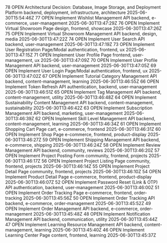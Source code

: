 78	OPEN	Architectural Decision: Database, Image Storage, and Deployment Platform	backend, deployment, infrastructure, architecture	2025-06-30T15:54:46Z
77	OPEN	Implement Wishlist Management API	backend, e-commerce, user-management	2025-06-30T13:47:29Z
76	OPEN	Implement Virtual Showroom Page	design, frontend, showcase	2025-06-30T13:47:26Z
75	OPEN	Implement Virtual Showroom Management API	backend, design, media	2025-06-30T13:47:22Z
74	OPEN	Implement User Search API	backend, user-management	2025-06-30T13:47:19Z
73	OPEN	Implement User Registration Page/Modal	authentication, frontend, ux	2025-06-30T13:47:15Z
71	OPEN	Implement User Profile Page	frontend, user-management, ux	2025-06-30T13:47:09Z
70	OPEN	Implement User Profile Management API	backend, user-management	2025-06-30T13:47:05Z
69	OPEN	Implement User Login Page/Modal	authentication, frontend, ux	2025-06-30T13:47:02Z
67	OPEN	Implement Tutorial Category Management API	backend, content-management, learning	2025-06-30T13:46:55Z
66	OPEN	Implement Token Refresh API	authentication, backend, user-management	2025-06-30T13:46:51Z
65	OPEN	Implement Tag Management API	backend, content-management, utility	2025-06-30T13:46:48Z
64	OPEN	Implement Sustainability Content Management API	backend, content-management, sustainability	2025-06-30T13:46:42Z
63	OPEN	Implement Subscription Management API	backend, marketing, user-management	2025-06-30T13:46:39Z
62	OPEN	Implement Skill Level Management API	backend, content-management, learning	2025-06-30T13:46:34Z
61	OPEN	Implement Shopping Cart Page	cart, e-commerce, frontend	2025-06-30T13:46:31Z
60	OPEN	Implement Shop Page	e-commerce, frontend, product-display	2025-06-30T13:46:27Z
59	OPEN	Implement Shipping Management API	backend, e-commerce, shipping	2025-06-30T13:46:24Z
58	OPEN	Implement Review Management API	backend, community, reviews	2025-06-30T13:46:20Z
57	OPEN	Implement Project Posting Form	community, frontend, projects	2025-06-30T13:46:17Z
56	OPEN	Implement Project Listing Page	community, frontend, projects	2025-06-30T13:46:14Z
55	OPEN	Implement Project Detail Page	community, frontend, projects	2025-06-30T13:46:10Z
54	OPEN	Implement Product Detail Page	e-commerce, frontend, product-display	2025-06-30T13:46:07Z
52	OPEN	Implement Password Reset (Link & OTP) API	authentication, backend, user-management	2025-06-30T13:46:00Z
51	OPEN	Implement Order Tracking Page	e-commerce, frontend, order-tracking	2025-06-30T13:45:56Z
50	OPEN	Implement Order Tracking API	backend, e-commerce, order-management	2025-06-30T13:45:52Z
49	OPEN	Implement Order Management API	backend, e-commerce, order-management	2025-06-30T13:45:48Z
48	OPEN	Implement Notification Management API	backend, communication, utility	2025-06-30T13:45:44Z
47	OPEN	Implement Learning Resource Management API	backend, content-management, learning	2025-06-30T13:45:40Z
46	OPEN	Implement Learning Center Page	content, frontend, learning	2025-06-30T13:45:37Z